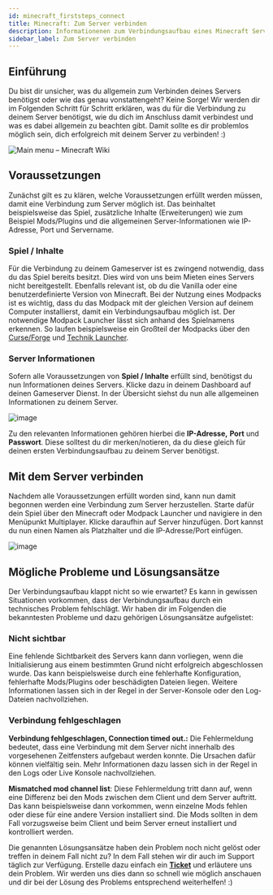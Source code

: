 ```yaml
---
id: minecraft_firststeps_connect
title: Minecraft: Zum Server verbinden
description: Informationenen zum Verbindungsaufbau eines Minecraft Server von ZAP-Hosting - ZAP-Hosting.com Dokumentationen
sidebar_label: Zum Server verbinden
---
```




## Einführung

Du bist dir unsicher, was du allgemein zum Verbinden deines Servers benötigst oder wie das genau vonstattengeht? Keine Sorge! Wir werden dir im Folgenden Schritt für Schritt erklären, was du für die Verbindung zu deinem Server benötigst, wie du dich im Anschluss damit verbindest und was es dabei allgemein zu beachten gibt. Damit sollte es dir problemlos möglich sein, dich erfolgreich mit deinem Server zu verbinden! :)

![Main menu – Minecraft Wiki](https://static.wikia.nocookie.net/minecraft_gamepedia/images/f/f8/Java_Edition_1.19.3.png/revision/latest?cb=20221207162002)



## Voraussetzungen

Zunächst gilt es zu klären, welche Voraussetzungen erfüllt werden müssen, damit eine Verbindung zum Server möglich ist. Das beinhaltet beispielsweise das Spiel, zusätzliche Inhalte (Erweiterungen) wie zum Beispiel Mods/Plugins und die allgemeinen Server-Informationen wie IP-Adresse, Port und Servername. 



### Spiel / Inhalte

Für die Verbindung zu deinem Gameserver ist es zwingend notwendig, dass du das Spiel bereits besitzt. Dies wird von uns beim Mieten eines Servers nicht bereitgestellt. Ebenfalls relevant ist, ob du die Vanilla oder eine benutzerdefinierte Version von Minecraft. Bei der Nutzung eines Modpacks ist es wichtig, dass du das Modpack mit der gleichen Version auf deinem Computer installierst, damit ein Verbindungsaufbau möglich ist. Der notwendige Modpack Launcher lässt sich anhand des Spielnamens erkennen. So laufen beispielsweise ein Großteil der Modpacks über den [Curse/Forge](https://www.curseforge.com/) und [Technik Launcher](https://www.technicpack.net/). 



### Server Informationen

Sofern alle Voraussetzungen von **Spiel / Inhalte** erfüllt sind, benötigst du nun Informationen deines Servers. Klicke dazu in deinem Dashboard auf deinen Gameserver Dienst. In der Übersicht siehst du nun alle allgemeinen Informationen zu deinem Server. 

![image](https://user-images.githubusercontent.com/26007280/217034483-93dfeaaa-e9b5-481f-8277-e9624832ea9a.png)

Zu den relevanten Informationen gehören hierbei die **IP-Adresse,** **Port** und **Passwort**. Diese solltest du dir merken/notieren, da du diese gleich für deinen ersten Verbindungsaufbau zu deinem Server benötigst. 



## Mit dem Server verbinden

Nachdem alle Voraussetzungen erfüllt worden sind, kann nun damit begonnen werden eine Verbindung zum Server herzustellen. Starte dafür dein Spiel über den Minecraft oder Modpack Launcher und navigiere in den Menüpunkt Multiplayer. Klicke daraufhin auf Server hinzufügen. Dort kannst du nun einen Namen als Platzhalter und die IP-Adresse/Port einfügen. 

![image](https://user-images.githubusercontent.com/26007280/217034448-81772147-72f0-454b-a14c-6a9764f6547f.png)



## Mögliche Probleme und Lösungsansätze

Der Verbindungsaufbau klappt nicht so wie erwartet? Es kann in gewissen Situationen vorkommen, dass der Verbindungsaufbau durch ein technisches Problem fehlschlägt. Wir haben dir im Folgenden die bekanntesten Probleme und dazu gehörigen Lösungsansätze aufgelistet: 



### Nicht sichtbar

Eine fehlende Sichtbarkeit des Servers kann dann vorliegen, wenn die Initialisierung aus einem bestimmten Grund nicht erfolgreich abgeschlossen wurde. Das kann beispielsweise durch eine fehlerhafte Konfiguration, fehlerhafte Mods/Plugins oder beschädigten Dateien liegen. Weitere Informationen lassen sich in der Regel in der Server-Konsole oder den Log-Dateien nachvollziehen. 



### Verbindung fehlgeschlagen

**Verbindung fehlgeschlagen, Connection timed out.:** Die Fehlermeldung bedeutet, dass eine Verbindung mit dem Server nicht innerhalb des vorgesehenen Zeitfensters aufgebaut werden konnte. Die Ursachen dafür können vielfältig sein. Mehr Informationen dazu lassen sich in der Regel in den Logs oder Live Konsole nachvollziehen. 

**Mismatched mod channel list**: Diese Fehlermeldung tritt dann auf, wenn eine Differenz bei den Mods zwischen dem Client und dem Server auftritt. Das kann beispielsweise dann vorkommen, wenn einzelne Mods fehlen oder diese für eine andere Version installiert sind. Die Mods sollten in dem Fall vorzugsweise beim Client und beim Server erneut installiert und kontrolliert werden. 



Die genannten Lösungsansätze haben dein Problem noch nicht gelöst oder treffen in deinem Fall nicht zu? In dem Fall stehen wir dir auch im Support täglich zur Verfügung. Erstelle dazu einfach ein **[Ticket](https://zap-hosting.com/de/customer/support/)** und erläutere uns dein Problem. Wir werden uns dies dann so schnell wie möglich anschauen und dir bei der Lösung des Problems entsprechend weiterhelfen! :)
